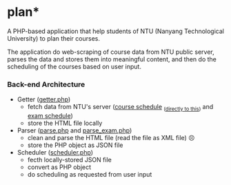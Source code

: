 # plan*

A PHP-based application that help students of NTU (Nanyang Technological University) to plan their courses.

The application do web-scraping of course data from NTU public server, parses the data and stores them into meaningful content, and then do the scheduling of the courses based on user input.

### Back-end Architecture
* Getter ([getter.php](https://github.com/kenrick95/plan/blob/master/back_end/getter.php))
  - fetch data from NTU's server ([course schedule](http://wish.wis.ntu.edu.sg/webexe/owa/aus_schedule.main) <sub>([directly to this](http://wish.wis.ntu.edu.sg/webexe/owa/AUS_SCHEDULE.main_display1))</sub> and [exam schedule](http://wis.ntu.edu.sg/webexe/owa/exam_timetable_und.main))
  - store the HTML file locally
* Parser ([parse.php](https://github.com/kenrick95/plan/blob/master/back_end/parser/parse.php) and [parse_exam.php](https://github.com/kenrick95/plan/blob/master/back_end/parser/parse_exam.php))
  - clean and parse the HTML file (read the file as XML file) :persevere: 
  - store the PHP object as JSON file
* Scheduler ([scheduler.php](https://github.com/kenrick95/plan/blob/master/back_end/scheduler.php))
  - fecth locally-stored JSON file
  - convert as PHP object
  - do scheduling as requested from user input

